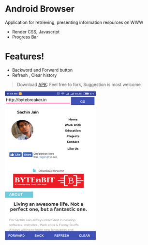 # Android Browser

Application for retrieving, presenting information resources on WWW

  - Render CSS, Javascript
  - Progress Bar
  
#  Features!

  - Backword and Forward button
  - Refresh , Clear history

> Download [APK](https://github.com/sachinjain007/Android-Browser/raw/master/browser.apk):
> Feel free to fork, Suggestion is most welcome

<a href="url"><img src="https://github.com/sachinjain007/Android-Browser/raw/master/Android%20browser.png" align="left" height="490" width="300" ></a><br>
